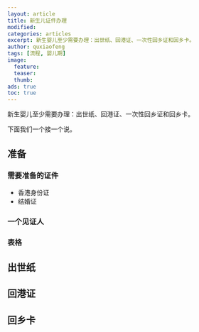 ```yaml
---
layout: article
title: 新生儿证件办理
modified:
categories: articles
excerpt: 新生婴儿至少需要办理：出世纸、回港证、一次性回乡证和回乡卡。
author: quxiaofeng
tags: [流程, 婴儿期]
image:
  feature:
  teaser:
  thumb:
ads: true
toc: true
---
```


新生婴儿至少需要办理：出世纸、回港证、一次性回乡证和回乡卡。

下面我们一个接一个说。

准备
--------------

### 需要准备的证件

+ 香港身份证
+ 结婚证

### 一个见证人

### 表格

出世纸
---------------

回港证
---------------

回乡卡
---------------

